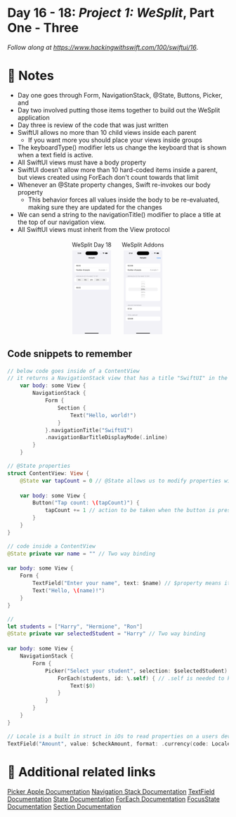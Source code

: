 # Day 16 - 18: _Project 1: WeSplit_, Part One - Three


_Follow along at https://www.hackingwithswift.com/100/swiftui/16_.

# 📒 Notes
- Day one goes through Form, NavigationStack, @State, Buttons, Picker, and 
- Day two involved putting those items together to build out the WeSplit application
- Day three is review of the code that was just written 
- SwiftUI allows no more than 10 child views inside each parent
    - If you want more you should place your views inside groups
- The keyboardType() modifier lets us change the keyboard that is shown when a text field is active.
- All SwiftUI views must have a body property
- SwiftUI doesn't allow more than 10 hard-coded items inside a parent, but views created using ForEach don't count towards that limit
- Whenever an @State property changes, Swift re-invokes our body property
    - This behavior forces all values inside the body to be re-evaluated, making sure they are updated for the changes
- We can send a string to the navigationTitle() modifier to place a title at the top of our navigation view.
- All SwiftUI views must inherit from the View protocol

<div style="text-align:center">
<div style="display:inline-block;padding:0px 10px;text-align:center">
    <div style="font-size:.8rem;padding:5px 0px">WeSplit Day 18</div>
    <img src="../Assets/WeSplit_App_Pre_Challenge.png" width="88px" />
</div>

<div style="display:inline-block;padding:0px 10px;text-align:center">
    <div style="font-size:.8rem;padding:5px 0px">WeSplit Addons</div>
<img src="../Assets/WeSplit_App_Post_Challenge.png" width="88px" />
</div>
</div>

## Code snippets to remember

```swift
// below code goes inside of a ContentView
// it returns a NavigationStack view that has a title "SwiftUI" in the middle and a small "Hello, world!" section
    var body: some View {
        NavigationStack {
            Form {
                Section {
                    Text("Hello, world!")
                }
            }.navigationTitle("SwiftUI")
            .navigationBarTitleDisplayMode(.inline)
        }
    }
```

```swift
// @State properties
struct ContentView: View {
    @State var tapCount = 0 // @State allows us to modify properties without using the mutating

    var body: some View {
        Button("Tap count: \(tapCount)") {
            tapCount += 1 // action to be taken when the button is pressed
        }
    }
}
```

```swift
// code inside a ContentView
@State private var name = "" // Two way binding
    
var body: some View {
    Form {
        TextField("Enter your name", text: $name) // $property means it can be read and written
        Text("Hello, \(name)!")
    }
}
```

```swift
// 
let students = ["Harry", "Hermione", "Ron"]
@State private var selectedStudent = "Harry" // Two way binding

var body: some View {
    NavigationStack {
        Form {
            Picker("Select your student", selection: $selectedStudent) {
                ForEach(students, id: \.self) { // .self is needed to know how to identify each item
                    Text($0)
                }
            }
        }
    }
}
```

```swift
// Locale is a built in struct in iOs to read properties on a users device
TextField("Amount", value: $checkAmount, format: .currency(code: Locale.current.currency?.identifier ?? "USD"))
```

# 🔗 Additional related links
[Picker Apple Documentation](https://developer.apple.com/documentation/swiftui/picker)
[Navigation Stack Documentation](https://developer.apple.com/documentation/swiftui/navigationstack)
[TextField Documentation](https://developer.apple.com/documentation/swiftui/textfield)
[State Documentation](https://developer.apple.com/documentation/swiftui/state)
[ForEach Documentation](https://developer.apple.com/documentation/swiftui/foreach)
[FocusState Documentation](https://developer.apple.com/documentation/swiftui/focusstate)
[Section Documentation](https://developer.apple.com/documentation/swiftui/section)